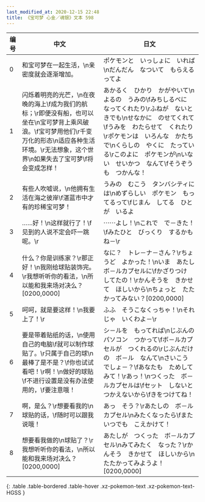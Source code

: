 ```yaml
---
last_modified_at: 2020-12-15 22:48
title: 《宝可梦 心金／魂银》文本 598
---
```

| 编号 | 中文 | 日文 |
| ---- | ---- | ---- |
| 0 | 和宝可梦在一起生活，\n亲密度就会逐渐增加。 | ポケモンと　いっしょに　いれば\nだんだん　なついて　もらえるってよ |
| 1 | 闪烁着明亮的光芒，\n在夜晚的海上\f成为我们的航标；\r即便没有船，也可以坐在\n宝可梦背上乘风破浪。\f宝可梦用他们\r千变万化的形态\n适应各种生活环境。\r无法想象，这个世界\n如果失去了宝可梦\f将会变成怎样！ | あかるく　ひかり　かがやいて\nよるの　うみの\fみちしるべに　なってくれたり\rふねが　ないときでも\nせなかに　のせてくれて\fうみを　わたらせて　くれたり\rポケモンは　いろんな　かたちで\nくらしの　やくに　たっている\rこのよに　ポケモンが\nいない　せいかつ　なんて\fそうぞうも　つかんな！ |
| 2 | 有些人吹嘘说，\n他拥有生活在海之彼岸\f湛蓝市中才有的珍稀宝可梦！ | うみの　むこう　タンバシティには\nめずらしい　ポケモン　もってるって\fじまん　してる　ひとが　いるよ |
| 3 | ……好！\n这样就行了！\f见到的人说不定会吓一跳呢。\r | ⋯⋯よし！\nこれで　で－きた！\fみたひと　びっくり　するかもね－\r |
| 4 | 什么？你是训练家？\r那正好！\n我刚给球贴装饰完。\r我想听听你的看法，\n所以能和我来场对决么？[0200,0000] | なに？　トレ－ナ－さん？\rちょうど　よかった！\nいま　あたし　ボ－ルカプセルに\fかざりつけ　してたの！\rかんそうを　きかせて　ほしいから\nちょっと　たたかってみない？[0200,0000] |
| 5 | 呵呵，就是要这样！\n我要上了！\r | ふふ　そうこなくっちゃ！\nそれじゃ　いくわよ－\r |
| 6 | 要是带着贴纸的话，\n使用自己的电脑\f就可以制作球贴了。\r只属于自己的球\n最棒了是不是？\f你也试试看吧！\r啊！\n做好的球贴\f不进行设置是没有办法使用的，\f要注意哦！ | シ－ルを　もってれば\nじぶんの　パソコン　つかって\fボ－ルカプセルが　つくれるの\rじぶんだけの　ボ－ル　なんて\nさいこう　でしょ－？\fあなたも　ためしてみて！\rあっ！\nつくった　ボ－ルカプセルは\fセット　しないと　つかえないから\fきをつけてね！ |
| 7 | 啊，是么？\r想要看我的\n球贴的话，\f随时可以跟我说哦！ | あっ　そう？\rあたしの　ボ－ルカプセル\nみたくなったら\fまた　いつでも　こえかけて！ |
| 8 | 想要看我做的\n球贴了？\r我想听听你的看法，\n所以能和我来场对决么？[0200,0000] | あたしが　つくった　ボ－ルカプセル\nみてみたく　なった？\rかんそう　きかせて　ほしいから\nたたかってみようよ！[0200,0000] |
{: .table .table-bordered .table-hover .xz-pokemon-text .xz-pokemon-text-HGSS }